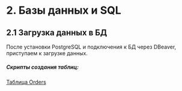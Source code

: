 # 2. Базы данных и SQL
## 2.1 Загрузка данных в БД
После установки PostgreSQL и подключения к БД через DBeaver, приступаем к загрузке данных.
##### Скрипты создания таблиц:
[Таблица Orders](DE-101/Module2/data/orders.sql)
